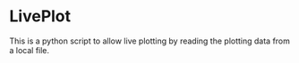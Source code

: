 # LivePlot
This is a python script to allow live plotting by reading the plotting data from a local file.
